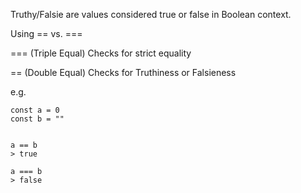 

Truthy/Falsie are values considered true or false in Boolean context.

Using == vs. ===

=== (Triple Equal)
	Checks for strict equality

== (Double Equal)
	Checks for Truthiness or Falsieness

e.g.

```
const a = 0
const b = ""


a == b
> true

a === b
> false

```
